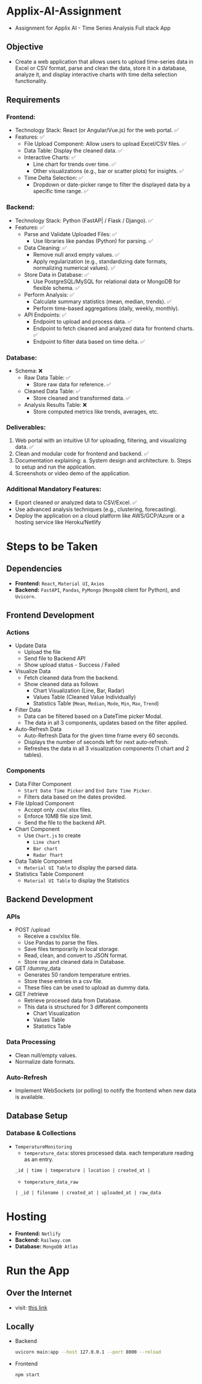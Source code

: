 # Applix-AI-Assignment
- Assignment for Applix AI - Time Series Analysis Full stack App

## Objective
- Create a web application that allows users to upload time-series data in Excel or CSV format, parse and clean the data, store it in a database, analyze it, and display interactive charts with time delta selection functionality.

## Requirements

### Frontend:
- Technology Stack: React (or Angular/Vue.js) for the web portal. ✅
- Features: ✅
    - File Upload Component: Allow users to upload Excel/CSV files. ✅
    - Data Table: Display the cleaned data. ✅
    - Interactive Charts: ✅
        - Line chart for trends over time. ✅
        - Other visualizations (e.g., bar or scatter plots) for insights. ✅
    - Time Delta Selection: ✅
        - Dropdown or date-picker range to filter the displayed data by a specific time range. ✅

### Backend:
- Technology Stack: Python (FastAP| / Flask / Django). ✅
- Features: ✅
    - Parse and Validate Uploaded Files: ✅
        - Use libraries like pandas (Python) for parsing. ✅
    - Data Cleaning: ✅
        - Remove null anxd empty values. ✅
        - Apply regularization (e.g., standardizing date formats, normalizing numerical values). ✅
    - Store Data in Database: ✅
        - Use PostgreSQL/MySQL for relational data or MongoDB for flexible schema. ✅
    - Perform Analysis: ✅
        - Calculate summary statistics (mean, median, trends). ✅
        - Perform time-based aggregations (daily, weekly, monthly).
    - API Endpoints: ✅
        - Endpoint to upload and process data. ✅
        - Endpoint to fetch cleaned and analyzed data for frontend charts. ✅
        - Endpoint to filter data based on time delta. ✅
### Database:
- Schema: ❌
    - Raw Data Table: ✅
        - Store raw data for reference. ✅
    - Cleaned Data Table: ✅
        - Store cleaned and transformed data. ✅
    - Analysis Results Table: ❌
        - Store computed metrics like trends, averages, etc.

### Deliverables:
1. Web portal with an intuitive UI for uploading, filtering, and visualizing data. ✅
2. Clean and modular code for frontend and backend. ✅
3. Documentation explaining:
    a. System design and architecture.
    b. Steps to setup and run the application.
4. Screenshots or video demo of the application.

### Additional Mandatory Features:
- Export cleaned or analyzed data to CSV/Excel. ✅
- Use advanced analysis techniques (e.g., clustering, forecasting).
- Deploy the application on a cloud platform like AWS/GCP/Azure or a hosting service like Heroku/Netlify

# Steps to be Taken

## Dependencies
- **Frontend:** `React`, `Material UI`, `Axios`
- **Backend:** `FastAPI`, `Pandas`, `PyMongo` (`MongoDB` client for Python), and `Uvicorn`.

## Frontend Development

### Actions
- Update Data
    - Upload the file
    - Send file to Backend API
    - Show upload status - Success / Failed
- Visualize Data
    - Fetch cleaned data from the backend.
    - Show cleaned data as follows
      - Chart Visualization (Line, Bar, Radar)
      - Values Table (Cleaned Value Individually)
      - Statistics Table (`Mean`, `Median`, `Mode`, `Min`, `Max`, `Trend`)
- Filter Data
    - Data can be filtered based on a DateTime picker Modal.
    - The data in all 3 components, updates based on the filter applied.
- Auto-Refresh Data
    - Auto-Refresh Data for the given time frame every 60 seconds.
    - Displays the number of seconds left for next auto-refresh.
    - Refreshes the data in all 3 visualization components (1 chart and 2 tables).

### Components
- Data Filter Component
    - `Start Date Time Picker` and `End Date Time Picker`.
    - Filters data based on the dates provided.
- File Upload Component
    - Accept only .csv/.xlsx files.
    - Enforce 10MB file size limit.
    - Send the file to the backend API.
- Chart Component
    - Use `Chart.js` to create
        - `Line chart`
        - `Bar chart`
        - `Radar fhart`
- Data Table Component
    - `Material UI Table` to display the parsed data.
- Statistics Table Component
    - `Material UI Table` to display the Statistics

## Backend Development

### APIs
- POST /upload
    - Receive a csv/xlsx file.
    - Use Pandas to parse the files.
    - Save files temporarily in local storage.
    - Read, clean, and convert to JSON format.
    - Store raw and cleaned data in Database.
- GET /dummy_data
    - Generates 50 random temperature entries.
    - Store these entries in a csv file.
    - These files can be used to upload as dummy data.
- GET /retrieve
    - Retrieve procesed data from Database.
    - This data is structured for 3 different components
        - Chart Visualization
        - Values Table
        - Statistics Table

### Data Processing
- Clean null/empty values.
- Normalize date formats.

### Auto-Refresh
- Implement WebSockets (or polling) to notify the frontend when new data is available.

## Database Setup

### Database & Collections
- `TemperatureMonitoring`
    - `temperature_data`: stores processed data. each temperature reading as an entry.
    ```
    _id | time | temperature | location | created_at |
    ```
    - `temperature_data_raw`
    ```
    | _id | filename | created_at | uploaded_at | raw_data
    ```

# Hosting
- **Frontend:** `Netlify`
- **Backend:** `Railway.com`
- **Database:** `MongoDB Atlas`

# Run the App
## Over the Internet
- visit: [this link](https://afflix-ai-assessment-by-shardul.netlify.app)
## Locally
- Backend
  ```bash
  uvicorn main:app --host 127.0.0.1 --port 8000 --reload
  ```
- Frontend
  ```bash
  npm start
  ```
